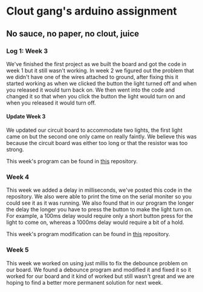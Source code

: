 # Clout gang's arduino assignment

## No sauce, no paper, no clout, juice


### Log 1: Week 3

We've finished the first project as we built the board and got the code in week 1 but it still wasn't working. In week 2 we figured out the problem that we didn't have one of the wires attached to ground, after fixing this it started working as when we clicked the button the light turned off and when you released it would turn back on. We then went into the code and changed it so that when you click the button the light would turn on and when you released it would turn off.  

#### Update Week 3

We updated our circuit board to accommodate two lights, the first light came on but the second one only came on really faintly. We believe this was because the circuit board was either too long or that the resistor was too strong.

This week's program can be found in [this](https://github.com/AYJACKSON-ICS4U/introductory-arduino-assignment-clout-gang/blob/master/Light%20on-off%20inverse.ino) repository.

### Week 4

This week we added a delay in milliseconds, we've posted this code in the repository. We also were able to print the time on the serial moniter so you could see it as it was running. We also found that in our program the longer the delay the longer you have to press the button to make the light turn on. For example, a 100ms delay would require only a short button press for the light to come on, whereas a 1000ms delay would require a bit of a hold.

This week's program modification can be found in [this](https://github.com/AYJACKSON-ICS4U/introductory-arduino-assignment-clout-gang/blob/master/LED%20on%7Coff%20with%20milli%20delay.ino) repository.

### Week 5

This week we worked on using just millis to fix the debounce problem on our board. We found a debounce program and modified it and fixed it so it worked for our board and it kind of worked but still wasn't great and we are hoping to find a better more permanent solution for next week.


